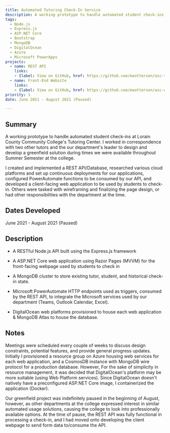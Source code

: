 ```yaml
---
title: Automated Tutoring Check-In Service 
description: A working prototype to handle automated student check-ins at Lorain County Community College's Tutoring Center.
tags:
  - Node.js
  - Express.js
  - ASP.NET Core
  - Bootstrap
  - MongoDB
  - DigitalOcean
  - Azure
  - Microsoft PowerApps
projects:
  - name: REST API
    links:
    - {label: View on GitHub, href: https://github.com/maotterson/asc-test, icon: icon-github}
  - name: Front-End Website
    links:
    - {label: View on GitHub, href: https://github.com/maotterson/asc-website-razor, icon: icon-github}
priority: 1
date: June 2021 - August 2021 (Paused)

---
```


## Summary
A working prototype to handle automated student check-ins at Lorain County Community College's Tutoring Center. I worked in correspondence with two other tutors and the our department's leader to design and develop a greenfield solution during times we were available throughout Summer Semester at the college.  

I created and implemented a REST API/Database, researched various cloud platforms and set up continuous deployments for our applications, configured PowerAutomate functions to be consumed by our API, and developed a client-facing web application to be used by students to check-in. Others were tasked with wireframing and finalizing the page design, or had other responsibilities with the department at the time.

## Dates Developed
June 2021 - August 2021 (Paused)

## Description
- A RESTful Node.js API built using the Express.js framework

- A ASP.NET Core web application using Razor Pages (MVVM) for the front-facing webpage used by students to check in

- A MongoDB cluster to store existing tutor, student, and historical check-in state.

- Microsoft PowerAutomate HTTP endpoints used as triggers, consumed by the REST API, to integrate the Microsoft services used by our department (Teams, Outlook Calendar, Excel). 

- DigitalOcean web platforms provisioned to house each web application & MongoDB Atlas to house the database.

## Notes
Meetings were scheduled every couple of weeks to discuss design constraints, potential features, and provide general progress updates. Initially I provisioned a resource group on Azure housing web services for each web application, and a CosmosDB instance with MongoDB wire protocol for a production database. However, For the sake of simplicity in resource management, it was decided that DigitalOcean's platform may be more suitable (using Web Platform services). Since DigitalOcean doesn't natively have a preconfigured ASP.NET Core image, I containerized the application (Docker).

Our greenfield project was indefinitely paused in the beginning of August, however, as other departments at the college expressed interest in similar automated usage solutions, causing the college to look into professionally available options. At the time of pause, the REST API was fully functional in processing a check-in, and I had moved onto developing the client webpage to send form data to/consume the API.
